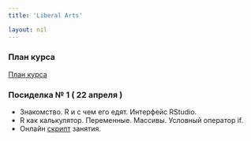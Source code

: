 ```yaml
---
title: 'Liberal Arts'

layout: nil
---
```


### План курса

[План курса](https://ahmedushka7.github.io/R/scripts/liberal_arts/plan/plan.html)

### Посиделка № 1 ( 22 апреля )

* Знакомство. R и с чем его едят. Интерфейс RStudio.
* R как калькулятор. Переменные. Массивы.  Условный оператор if.
* Онлайн [скрипт](https://ahmedushka7.github.io/R/scripts/liberal_arts/sem_1/introduction_to_R.html) занятия.

